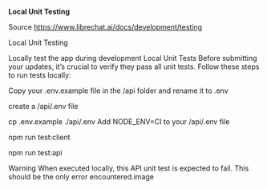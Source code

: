 **Local Unit Testing**  

Source https://www.librechat.ai/docs/development/testing

Local Unit Testing

Locally test the app during development
Local Unit Tests
Before submitting your updates, it’s crucial to verify they pass all unit tests. Follow these steps to run tests locally:

Copy your .env.example file in the /api folder and rename it to .env

create a /api/.env file

cp .env.example ./api/.env
Add NODE_ENV=CI to your /api/.env file

npm run test:client

npm run test:api

Warning
When executed locally, this API unit test is expected to fail. This should be the only error encountered.image

